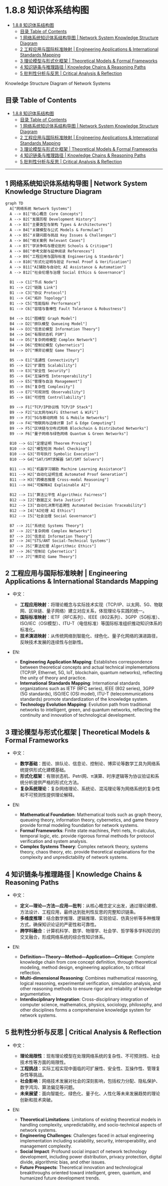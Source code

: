 # 1.8.8 知识体系结构图


<!-- TOC START -->

- [1.8.8 知识体系结构图](#188-知识体系结构图)
  - [目录 Table of Contents](#目录-table-of-contents)
  - [1 网络系统知识体系结构导图 | Network System Knowledge Structure Diagram](#1-网络系统知识体系结构导图-network-system-knowledge-structure-diagram)
  - [2 工程应用与国际标准映射 | Engineering Applications & International Standards Mapping](#2-工程应用与国际标准映射-engineering-applications-international-standards-mapping)
  - [3 理论模型与形式化框架 | Theoretical Models & Formal Frameworks](#3-理论模型与形式化框架-theoretical-models-formal-frameworks)
  - [4 知识链条与推理路径 | Knowledge Chains & Reasoning Paths](#4-知识链条与推理路径-knowledge-chains-reasoning-paths)
  - [5 批判性分析与反思 | Critical Analysis & Reflection](#5-批判性分析与反思-critical-analysis-reflection)

<!-- TOC END -->

Knowledge Structure Diagram of Network Systems

## 目录 Table of Contents

- [1.8.8 知识体系结构图](#188-知识体系结构图)
  - [目录 Table of Contents](#目录-table-of-contents)
  - [1 网络系统知识体系结构导图 | Network System Knowledge Structure Diagram](#1-网络系统知识体系结构导图--network-system-knowledge-structure-diagram)
  - [2 工程应用与国际标准映射 | Engineering Applications \& International Standards Mapping](#2-工程应用与国际标准映射--engineering-applications--international-standards-mapping)
  - [3 理论模型与形式化框架 | Theoretical Models \& Formal Frameworks](#3-理论模型与形式化框架--theoretical-models--formal-frameworks)
  - [4 知识链条与推理路径 | Knowledge Chains \& Reasoning Paths](#4-知识链条与推理路径--knowledge-chains--reasoning-paths)
  - [5 批判性分析与反思 | Critical Analysis \& Reflection](#5-批判性分析与反思--critical-analysis--reflection)

---

## 1 网络系统知识体系结构导图 | Network System Knowledge Structure Diagram

```mermaid
graph TD
  A["网络系统 Network Systems"]
  A --> B1["核心概念 Core Concepts"]
  A --> B2["发展历程 Development History"]
  A --> B3["主要类型与架构 Types & Architectures"]
  A --> B4["关键模型与公式 Models & Formulae"]
  A --> B5["关键问题与挑战 Key Issues & Challenges"]
  A --> B6["相关案例 Relevant Cases"]
  A --> B7["学派争鸣与理论批判 Schools & Critique"]
  A --> B8["参考文献与延伸阅读 References"]
  A --> B9["工程应用与国际标准 Engineering & Standards"]
  A --> B10["形式化证明与验证 Formal Proof & Verification"]
  A --> B11["AI辅助与自动化 AI Assistance & Automation"]
  A --> B12["社会伦理与治理 Social Ethics & Governance"]
  
  B1 --> C1["节点 Node"]
  B1 --> C2["链路 Link"]
  B1 --> C3["协议 Protocol"]
  B1 --> C4["拓扑 Topology"]
  B1 --> C5["性能指标 Performance"]
  B1 --> C6["容错与鲁棒性 Fault Tolerance & Robustness"]
  
  B4 --> D1["图模型 Graph Model"]
  B4 --> D2["排队模型 Queueing Model"]
  B4 --> D3["信息论模型 Information Theory"]
  B4 --> D4["有限状态机 FSM"]
  B4 --> D5["复杂网络模型 Complex Network"]
  B4 --> D6["控制论模型 Cybernetics"]
  B4 --> D7["博弈论模型 Game Theory"]
  
  B5 --> E1["连通性 Connectivity"]
  B5 --> E2["扩展性 Scalability"]
  B5 --> E3["安全性 Security"]
  B5 --> E4["互操作性 Interoperability"]
  B5 --> E5["管理与自治 Management"]
  B5 --> E6["复杂性 Complexity"]
  B5 --> E7["可观测性 Observability"]
  B5 --> E8["可控性 Controllability"]
  
  B9 --> F1["TCP/IP协议栈 TCP/IP Stack"]
  B9 --> F2["以太网与WiFi Ethernet & WiFi"]
  B9 --> F3["5G与移动网络 5G & Mobile Networks"]
  B9 --> F4["物联网与边缘计算 IoT & Edge Computing"]
  B9 --> F5["区块链与分布式网络 Blockchain & Distributed Networks"]
  B9 --> F6["量子网络与绿色网络 Quantum & Green Networks"]
  
  B10 --> G1["定理证明 Theorem Proving"]
  B10 --> G2["模型检测 Model Checking"]
  B10 --> G3["符号执行 Symbolic Execution"]
  B10 --> G4["SAT/SMT求解器 SAT/SMT Solvers"]
  
  B11 --> H1["机器学习辅助 Machine Learning Assistance"]
  B11 --> H2["自动化证明生成 Automated Proof Generation"]
  B11 --> H3["跨模态推理 Cross-modal Reasoning"]
  B11 --> H4["可解释AI Explainable AI"]
  
  B12 --> I1["算法公平性 Algorithmic Fairness"]
  B12 --> I2["数据正义 Data Justice"]
  B12 --> I3["自动化决策可追溯性 Automated Decision Traceability"]
  B12 --> I4["AI伦理 AI Ethics"]
  B12 --> I5["社会治理 Social Governance"]
  
  B7 --> J1["系统论 Systems Theory"]
  B7 --> J2["复杂网络 Complex Networks"]
  B7 --> J3["信息论 Information Theory"]
  B7 --> J4["STS/ANT Social-Technical Systems"]
  B7 --> J5["算法伦理 Algorithmic Ethics"]
  B7 --> J6["控制论 Cybernetics"]
  B7 --> J7["博弈论 Game Theory"]
```

## 2 工程应用与国际标准映射 | Engineering Applications & International Standards Mapping

- 中文：
  - **工程应用映射**：将理论概念与实际技术实现（TCP/IP、以太网、5G、物联网、区块链、量子网络）建立对应关系，体现理论与实践的统一。
  - **国际标准映射**：IETF（RFC系列）、IEEE（802系列）、3GPP（5G标准）、ISO/IEC（OSI模型）、ITU-T（电信标准）等国际标准组织推动知识体系的标准化。
  - **技术演进映射**：从传统网络到智能化、绿色化、量子化网络的演进路径，反映技术发展的连续性与创新性。

- EN:
  - **Engineering Application Mapping**: Establishes correspondence between theoretical concepts and actual technical implementations (TCP/IP, Ethernet, 5G, IoT, blockchain, quantum networks), reflecting the unity of theory and practice.
  - **International Standards Mapping**: International standards organizations such as IETF (RFC series), IEEE (802 series), 3GPP (5G standards), ISO/IEC (OSI model), ITU-T (telecommunications standards) promote standardization of the knowledge system.
  - **Technology Evolution Mapping**: Evolution path from traditional networks to intelligent, green, and quantum networks, reflecting the continuity and innovation of technological development.

## 3 理论模型与形式化框架 | Theoretical Models & Formal Frameworks

- 中文：
  - **数学基础**：图论、排队论、信息论、控制论、博弈论等数学工具为网络系统提供形式化建模基础。
  - **形式化框架**：有限状态机、Petri网、π演算、时序逻辑等为协议验证和系统分析提供严格的形式化方法。
  - **复杂系统理论**：复杂网络理论、系统论、混沌理论等为网络系统的复杂性和不可预测性提供理论解释。

- EN:
  - **Mathematical Foundation**: Mathematical tools such as graph theory, queueing theory, information theory, cybernetics, and game theory provide formal modeling foundation for network systems.
  - **Formal Frameworks**: Finite state machines, Petri nets, π-calculus, temporal logic, etc. provide rigorous formal methods for protocol verification and system analysis.
  - **Complex Systems Theory**: Complex network theory, systems theory, chaos theory, etc. provide theoretical explanations for the complexity and unpredictability of network systems.

## 4 知识链条与推理路径 | Knowledge Chains & Reasoning Paths

- 中文：
  - **定义—理论—方法—应用—批判**：从核心概念定义出发，通过理论建模、方法设计、工程应用，最终达到批判性反思的完整知识链条。
  - **多维度推理**：结合数学推理、逻辑推理、实验验证、仿真分析等多种推理方式，确保知识论证的严密性和可靠性。
  - **跨学科融合**：计算机科学、数学、物理学、社会学、哲学等多学科知识的交叉融合，形成网络系统的综合性知识体系。

- EN:
  - **Definition—Theory—Method—Application—Critique**: Complete knowledge chain from core concept definition, through theoretical modeling, method design, engineering application, to critical reflection.
  - **Multi-dimensional Reasoning**: Combines mathematical reasoning, logical reasoning, experimental verification, simulation analysis, and other reasoning methods to ensure rigor and reliability of knowledge argumentation.
  - **Interdisciplinary Integration**: Cross-disciplinary integration of computer science, mathematics, physics, sociology, philosophy, and other disciplines forms a comprehensive knowledge system for network systems.

## 5 批判性分析与反思 | Critical Analysis & Reflection

- 中文：
  - **理论局限性**：现有理论模型在处理网络系统的复杂性、不可预测性、社会技术性等方面的局限性。
  - **工程挑战**：实际工程实现中面临的可扩展性、安全性、互操作性、管理复杂性等挑战。
  - **社会影响**：网络技术发展对社会的深刻影响，包括权力分配、隐私保护、数字鸿沟、算法偏见等问题。
  - **未来展望**：面向智能化、绿色化、量子化、人性化等未来发展趋势的理论创新和技术突破。

- EN:
  - **Theoretical Limitations**: Limitations of existing theoretical models in handling complexity, unpredictability, and socio-technical aspects of network systems.
  - **Engineering Challenges**: Challenges faced in actual engineering implementation including scalability, security, interoperability, and management complexity.
  - **Social Impact**: Profound social impact of network technology development, including power distribution, privacy protection, digital divide, algorithmic bias, and other issues.
  - **Future Prospects**: Theoretical innovation and technological breakthroughs oriented toward intelligent, green, quantum, and humanized future development trends.
